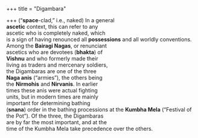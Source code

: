 +++
title = "Digambara"

+++
(“**space**-clad,” i.e., naked) In a general  
**ascetic** context, this can refer to any  
ascetic who is completely naked, which  
is a sign of having renounced all **possessions** and all worldly conventions.  
Among the **Bairagi Nagas**, or renunciant  
ascetics who are devotees (**bhakta**) of  
**Vishnu** and who formerly made their  
living as traders and mercenary soldiers,  
the Digambaras are one of the three  
**Naga anis** (“armies”), the others being  
the **Nirmohis** and **Nirvanis**. In earlier  
times these anis were actual fighting  
units, but in modern times are mainly  
important for determining bathing  
(**snana**) order in the bathing processions at the **Kumbha Mela** (“Festival of  
the Pot”). Of the three, the Digambaras  
are by far the most important, and at the  
time of the Kumbha Mela take precedence over the others.